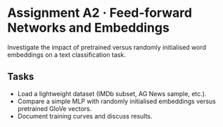 # Assignment A2 · Feed-forward Networks and Embeddings

Investigate the impact of pretrained versus randomly initialised word embeddings on a text classification task.

## Tasks
- Load a lightweight dataset (IMDb subset, AG News sample, etc.).
- Compare a simple MLP with randomly initialised embeddings versus pretrained GloVe vectors.
- Document training curves and discuss results.
